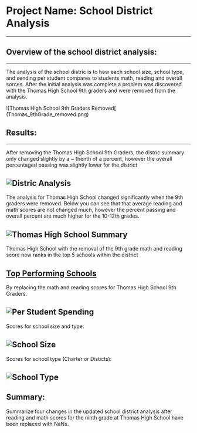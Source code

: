 # Project Name: School District Analysis
---

## Overview of the school district analysis: 
---
The analysis of the school distric is to how each school size, school type, and sending per student compares to 
students math, reading and overall sorces.  After the initial analysis was complete a problem was discovered with the 
Thomas High School 9th graders and were removed from the analysis.

![Thomas High School 9th Graders Removed[ (Thomas_9thGrade_removed.png)
 

## Results: 
---
After removing the Thomas High School 9th Graders, the distric summary only changed slightly by a ~ thenth of a percent, however the overall 
percentaged passing was slightly lower for the district

![Distric Analysis]("Resources\district_analysis_summary.png")
---

The analysis for Thomas High School changed significantly when the 9th graders were removed.  Below you can see that
that average reading and math scores are not changed much, however the percent passing and overall percent are much higher for the 10-12th
grades.

![Thomas High School Summary](school_summary.png)
---
  
Thomas High School with the removal of the 9th grade math and reading score now ranks in the top 5 schools within the district

[Top Performing Schools](top_performing_schools.png) 
---
By replacing the math and reading scores for Thomas High School 9th Graders.

![Per Student Spending](per_student_spending.png)
---

Scores for school size and type:

![School Size](school_size.png)
---
Scores for school type (Charter or Disticts):

![School Type](school_type.png)
---

## Summary: 
Summarize four changes in the updated school district analysis after reading and math scores for the 
ninth grade at Thomas High School have been replaced with NaNs.
